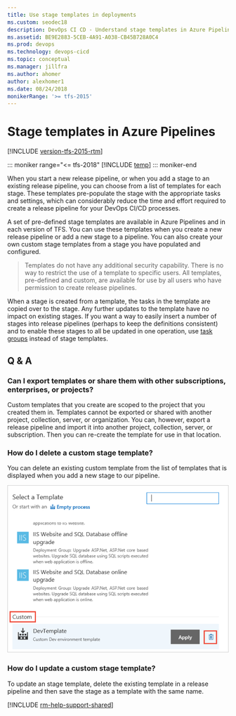 ```yaml
---
title: Use stage templates in deployments
ms.custom: seodec18
description: DevOps CI CD - Understand stage templates in Azure Pipelines and Team Foundation Server (TFS)
ms.assetid: BE9E2883-5CEB-4A91-A038-CB45B728A0C4
ms.prod: devops
ms.technology: devops-cicd
ms.topic: conceptual
ms.manager: jillfra
ms.author: ahomer
author: alexhomer1
ms.date: 08/24/2018
monikerRange: '>= tfs-2015'
---
```


# Stage templates in Azure Pipelines

[!INCLUDE [version-tfs-2015-rtm](../_shared/version-tfs-2015-rtm.md)]

::: moniker range="<= tfs-2018"
[!INCLUDE [temp](../_shared/concept-rename-note.md)]
::: moniker-end

When you start a new release pipeline, or when you add a stage to
an existing release pipeline, you can choose from a list of templates for
each stage. These templates pre-populate the stage with the
appropriate tasks and settings, which can considerably reduce the time and
effort required to create a release pipeline for your DevOps CI/CD processes.

A set of pre-defined stage templates are available in
Azure Pipelines and in each version of TFS. You can use these templates
when you create a new release pipeline or add a new
stage to a pipeline. You can also create your own custom
stage templates from a stage you have populated and
configured.

> Templates do not have any additional security capability. There is no way to restrict the use of a template to specific users. All templates, pre-defined and custom, are available for use by all users who have permission to create release pipelines.

When a stage is created from a template, the tasks in the template are copied over to the stage.
Any further updates to the template have no impact on existing stages.
If you want a way to easily insert a number of stages into release pipelines
(perhaps to keep the definitions consistent) and to enable these stages to all be updated
in one operation, use [task groups](../library/task-groups.md) instead of stage templates.

## Q & A

### Can I export templates or share them with other subscriptions, enterprises, or projects?

Custom templates that you create are scoped to the project that you created them in.
Templates cannot be exported or shared with another project, collection, server, or organization.
You can, however, export a release pipeline and import it into another project, collection, server, or subscription.
Then you can re-create the template for use in that location.

### How do I delete a custom stage template?

You can delete an existing custom template from the list of templates that is displayed when you add a new stage to our pipeline.

![Delete custom template](_img/delete-custom-template.png)

### How do I update a custom stage template?

To update an stage template, delete the existing template in a release pipeline and then save the stage as a template with the same name.

[!INCLUDE [rm-help-support-shared](../_shared/rm-help-support-shared.md)]
